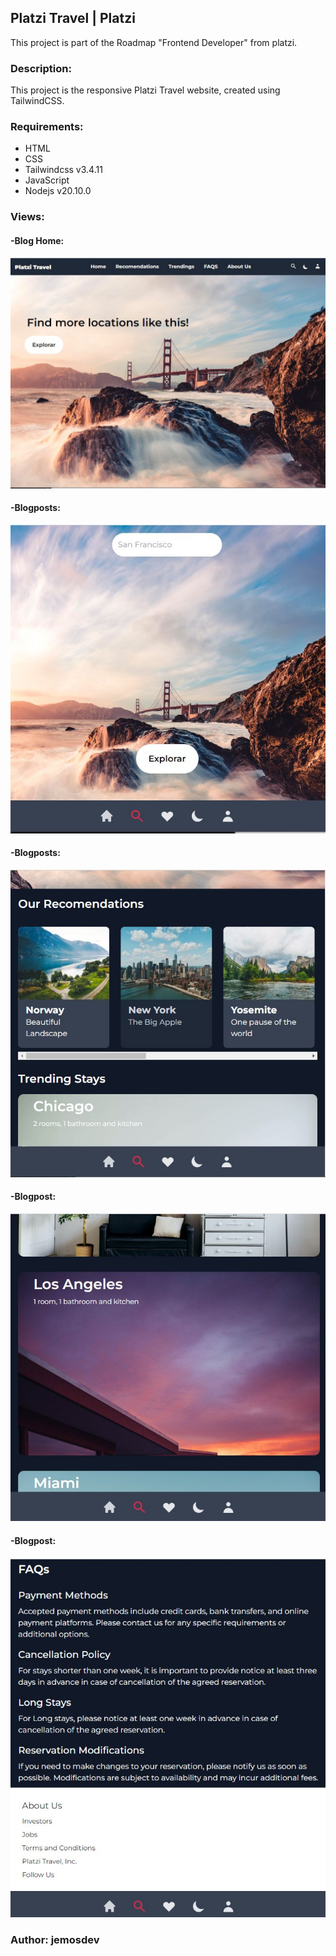 ## Platzi Travel | Platzi
This project is part of the Roadmap "Frontend Developer" from platzi.

### **Description:**
This project is the responsive Platzi Travel website, created using TailwindCSS.

### **Requirements:**
- HTML
- CSS
- Tailwindcss v3.4.11
- JavaScript
- Nodejs v20.10.0

### **Views:**

#### -Blog Home:
![](https://github.com/jemosdev/Platzi-travel/blob/main/Clipboard05.jpg)

#### -Blogposts:
![](https://github.com/jemosdev/Platzi-travel/blob/main/Clipboard01.jpg)

#### -Blogposts:
![](https://github.com/jemosdev/Platzi-travel/blob/main/Clipboard02.jpg)

#### -Blogpost:
![](https://github.com/jemosdev/Platzi-travel/blob/main/Clipboard03.jpg)

#### -Blogpost:
![](https://github.com/jemosdev/Platzi-travel/blob/main/Clipboard04.jpg)


### Author: jemosdev
